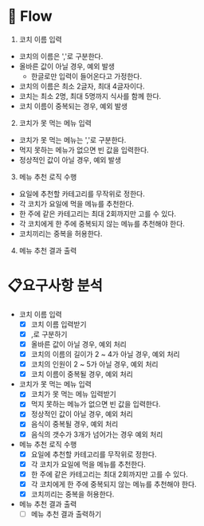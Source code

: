 # 🍔 Flow
1. 코치 이름 입력
  - 코치의 이름은 ','로 구분한다.
  - 올바른 값이 아닐 경우, 예외 발생
    - 한글로만 입력이 들어온다고 가정한다.
  - 코치의 이름은 최소 2글자, 최대 4글자이다.
  - 코치는 최소 2명, 최대 5명까지 식사를 함께 한다.
  - 코치 이름이 중복되는 경우, 예외 발생
2. 코치가 못 먹는 메뉴 입력
  - 코치가 못 먹는 메뉴는 ','로 구분한다.
  - 먹지 못하는 메뉴가 없으면 빈 값을 입력한다.
  - 정상적인 값이 아닐 경우, 예외 발생
3. 메뉴 추천 로직 수행
  - 요일에 추천할 카테고리를 무작위로 정한다.
  - 각 코치가 요일에 먹을 메뉴를 추천한다.
  - 한 주에 같은 카테고리는 최대 2회까지만 고를 수 있다.
  - 각 코치에게 한 주에 중복되지 않는 메뉴를 추천해야 한다.
  - 코치끼리는 중복을 허용한다.
4. 메뉴 추천 결과 출력

# 📋요구사항 분석
- 코치 이름 입력
  - [X] 코치 이름 입력받기
  - [X] ,로 구분하기
  - [X] 올바른 값이 아닐 경우, 예외 처리
  - [X] 코치의 이름의 길이가 2 ~ 4가 아닐 경우, 예외 처리
  - [X] 코치의 인원이 2 ~ 5가 아닐 경우, 예외 처리
  - [X] 코치 이름이 중복될 경우, 예외 처리
- 코치가 못 먹는 메뉴 입력
  - [X] 코치가 못 먹는 메뉴 입력받기
  - [X] 먹지 못하는 메뉴가 없으면 빈 값을 입력한다.
  - [X] 정상적인 값이 아닐 경우, 예외 처리
  - [X] 음식이 중복될 경우, 예외 처리
  - [X] 음식의 갯수가 3개가 넘어가는 경우 예외 처리
- 메뉴 추천 로직 수행
  - [X] 요일에 추천할 카테고리를 무작위로 정한다.
  - [X] 각 코치가 요일에 먹을 메뉴를 추천한다.
  - [X] 한 주에 같은 카테고리는 최대 2회까지만 고를 수 있다.
  - [X] 각 코치에게 한 주에 중복되지 않는 메뉴를 추천해야 한다.
  - [X] 코치끼리는 중복을 허용한다.
- 메뉴 추천 결과 출력
  - [ ] 메뉴 추천 결과 출력하기
